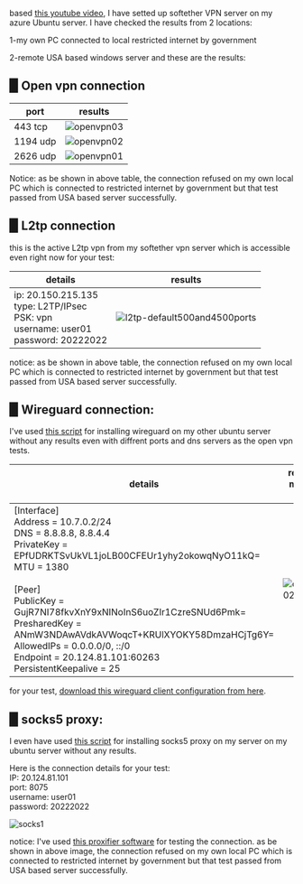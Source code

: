 based [this youtube video](https://www.youtube.com/watch?v=H9157KFBPdc), I have setted up softether VPN server on my azure Ubuntu server.
I have checked the results from 2 locations:

1-my own PC connected to local restricted internet by government

2-remote USA based windows server
and these are the results:

## ▉ Open vpn connection
port|results
-|-
443 tcp|![openvpn03](https://user-images.githubusercontent.com/64577273/196978432-bc63737e-a7aa-442b-9877-7a15079a049c.jpg)
1194 udp|![openvpn02](https://user-images.githubusercontent.com/64577273/196978704-fad2fd73-95cb-44ef-9637-08d8d02e0503.jpg)
2626 udp|![openvpn01](https://user-images.githubusercontent.com/64577273/196978197-950e42bc-81db-4a1e-9eab-f3a58e240b6e.jpg)

Notice: as be shown in above table, the connection refused on my own local PC which is connected to restricted internet by government but that test passed from USA based server successfully.

## ▉ L2tp connection
this is the active L2tp vpn from my softether vpn server which is accessible even right now for your test:

details|results
-|-
ip: 20.150.215.135<br>type: L2TP/IPsec<br>PSK: vpn<br>username: user01<br>password: 20222022|![l2tp-default500and4500ports](https://user-images.githubusercontent.com/64577273/196980481-1284996d-51ec-41b7-a3c4-6e3bbf5e85ff.jpg)


notice: as be shown in above table, the connection refused on my own local PC which is connected to restricted internet by government but that test passed from USA based server successfully.

## ▉ Wireguard connection:
I've used [this script](https://github.com/Nyr/wireguard-install) for installing wireguard on my other ubuntu server without any results even with diffrent ports and dns servers as the open vpn tests.

details|result on my local PC
-|-
[Interface]<br>Address = 10.7.0.2/24<br>DNS = 8.8.8.8, 8.8.4.4<br>PrivateKey = EPfUDRKTSvUkVL1joLB00CFEUr1yhy2okowqNyO11kQ=<br>MTU = 1380<br><br>[Peer]<br>PublicKey = GujR7NI78fkvXnY9xNINoInS6uoZIr1CzreSNUd6Pmk=<br>PresharedKey = ANmW3NDAwAVdkAVWoqcT+KRUlXYOKY58DmzaHCjTg6Y=<br>AllowedIPs = 0.0.0.0/0, ::/0<br>Endpoint = 20.124.81.101:60263<br>PersistentKeepalive = 25|![openvpn02](https://user-images.githubusercontent.com/64577273/196988275-8f63c677-019c-4290-be98-b0130fa86bfa.jpg)

for your test, [download this wireguard client configuration from here](https://github.com/imahdio/VPN-issue/files/9831486/60263.zip).

## ▉ socks5 proxy:
I even have used [this script](https://github.com/snoyiatk/3proxy) for installing socks5 proxy on my server on my ubuntu server without any results.

Here is the connection details for your test:<br>
IP: 20.124.81.101<br>
port: 8075<br>
username: user01<br>
password: 20222022<br>

![socks1](https://user-images.githubusercontent.com/64577273/196996481-bb9f1198-7656-4a8c-9145-69fb3ef9842b.jpg)

notice: I've used [this proxifier software](https://github.com/imahdio/VPN-issue/files/9831787/Proxifier.4.07.%2B.Portable.zip) for testing the connection. as be shown in above image, the connection refused on my own local PC which is connected to restricted internet by government but that test passed from USA based server successfully.